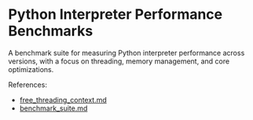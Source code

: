 # Python Interpreter Performance Benchmarks

A benchmark suite for measuring Python interpreter performance across versions, with a focus on threading, memory management, and core optimizations.

References:
- [free_threading_context.md](docs/free_threading_context.md) 
- [benchmark_suite.md](docs/benchmark_suite.md) 

